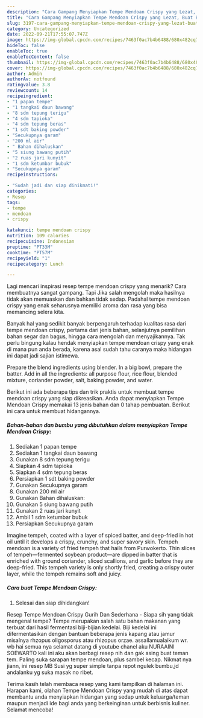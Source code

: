 ```yaml
---
description: "Cara Gampang Menyiapkan Tempe Mendoan Crispy yang Lezat, Buat Buka Puasa Enak Banget"
title: "Cara Gampang Menyiapkan Tempe Mendoan Crispy yang Lezat, Buat Buka Puasa Enak Banget"
slug: 3197-cara-gampang-menyiapkan-tempe-mendoan-crispy-yang-lezat-buat-buka-puasa-enak-banget
category: Uncategorized
date: 2022-09-21T17:55:07.747Z
image: https://img-global.cpcdn.com/recipes/7463f0ac7b4b6488/680x482cq70/tempe-mendoan-crispy-foto-resep-utama.jpg
hideToc: false
enableToc: true
enableTocContent: false
thumbnail: https://img-global.cpcdn.com/recipes/7463f0ac7b4b6488/680x482cq70/tempe-mendoan-crispy-foto-resep-utama.jpg
cover: https://img-global.cpcdn.com/recipes/7463f0ac7b4b6488/680x482cq70/tempe-mendoan-crispy-foto-resep-utama.jpg
author: Admin
authorAv: notfound
ratingvalue: 3.8
reviewcount: 14
recipeingredient:
- "1 papan tempe"
- "1 tangkai daun bawang"
- "8 sdm tepung terigu"
- "4 sdm tapioka"
- "4 sdm tepung beras"
- "1 sdt baking powder"
- "Secukupnya garam"
- "200 ml air"
- " Bahan dihaluskan"
- "5 siung bawang putih"
- "2 ruas jari kunyit"
- "1 sdm ketumbar bubuk"
- "Secukupnya garam"
recipeinstructions:

- "Sudah jadi dan siap dinikmati!"
categories:
- Resep
tags:
- tempe
- mendoan
- crispy

katakunci: tempe mendoan crispy 
nutrition: 109 calories
recipecuisine: Indonesian
preptime: "PT33M"
cooktime: "PT57M"
recipeyield: "1"
recipecategory: Lunch

---
```



Lagi mencari inspirasi resep tempe mendoan crispy yang menarik? Cara membuatnya sangat gampang. Tapi Jika salah mengolah maka hasilnya tidak akan memuaskan dan bahkan tidak sedap. Padahal tempe mendoan crispy yang enak seharusnya memiliki aroma dan rasa yang bisa memancing selera kita.


Banyak hal yang sedikit banyak berpengaruh terhadap kualitas rasa dari tempe mendoan crispy, pertama dari jenis bahan, selanjutnya pemilihan bahan segar dan bagus, hingga cara mengolah dan menyajikannya. Tak perlu bingung kalau hendak menyiapkan tempe mendoan crispy yang enak di mana pun anda berada, karena asal sudah tahu caranya maka hidangan ini dapat jadi sajian istimewa.

Prepare the blend ingredients using blender. In a big bowl, prepare the batter. Add in all the ingredients: all purpose flour, rice flour, blended mixture, coriander powder, salt, baking powder, and water.


Berikut ini ada beberapa tips dan trik praktis untuk membuat tempe mendoan crispy yang siap dikreasikan. Anda dapat menyiapkan Tempe Mendoan Crispy memakai 13 jenis bahan dan 0 tahap pembuatan. Berikut ini cara untuk membuat hidangannya.

<!--inarticleads1-->

##### Bahan-bahan dan bumbu yang dibutuhkan dalam menyiapkan Tempe Mendoan Crispy:

1. Sediakan 1 papan tempe
1. Sediakan 1 tangkai daun bawang
1. Gunakan 8 sdm tepung terigu
1. Siapkan 4 sdm tapioka
1. Siapkan 4 sdm tepung beras
1. Persiapkan 1 sdt baking powder
1. Gunakan Secukupnya garam
1. Gunakan 200 ml air
1. Gunakan  Bahan dihaluskan:
1. Gunakan 5 siung bawang putih
1. Gunakan 2 ruas jari kunyit
1. Ambil 1 sdm ketumbar bubuk
1. Persiapkan Secukupnya garam


Imagine tempeh, coated with a layer of spiced batter, and deep-fried in hot oil until it develops a crispy, crunchy, and super savory skin. Tempeh mendoan is a variety of fried tempeh that hails from Purwokerto. Thin slices of tempeh—fermented soybean product—are dipped in batter that is enriched with ground coriander, sliced scallions, and garlic before they are deep-fried. This tempeh variety is only shortly fried, creating a crispy outer layer, while the tempeh remains soft and juicy. 

<!--inarticleads2-->

##### Cara buat Tempe Mendoan Crispy:


1. Selesai dan siap dihidangkan!

Resep Tempe Mendoan Crispy Gurih Dan Sederhana - Siapa sih yang tidak mengenal tempe? Tempe merupakan salah satu bahan makanan yang terbuat dari hasil fermentasi biji-bijian kedelai. Biji kedelai ini difermentasikan dengan bantuan beberapa jenis kapang atau jamur misalnya rhzopus oligosporus atau rhizopus orzae. assallamualaikum wr. wb hai semua nya selamat datang di youtube chanel aku NURAAINI SOEWARTO kali ini aku akan berbagi resep nih dan gak asing buat teman tem. Paling suka sarapan tempe mendoan, plus sambel kecap. Nikmat nya jiann, ini resep MB Susi yg super simple tanpa repot ngulek bumbu,jd andalanku yg suka masak no ribet. 

Terima kasih telah membaca resep yang kami tampilkan di halaman ini. Harapan kami, olahan Tempe Mendoan Crispy yang mudah di atas dapat membantu anda menyiapkan hidangan yang sedap untuk keluarga/teman maupun menjadi ide bagi anda yang berkeinginan untuk berbisnis kuliner. Selamat mencoba!

